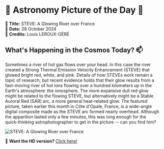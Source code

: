 # 🌌 **Astronomy Picture of the Day** 🌌

🔭 **Title:** STEVE: A Glowing River over France  
📅 **Date:** 28 October 2024  
📸 **Credits:** 
Louis LEROUX-GÉRÉ
  

## **What's Happening in the Cosmos Today?** 📫

Sometimes a river of hot gas flows over your head. In this case the river created a Strong Thermal Emission Velocity Enhancement (STEVE) that glowed bright red, white, and pink. Details of how STEVEs work remain a topic of research, but recent evidence holds that their glow results from a fast-moving river of hot ions flowing over a hundred kilometers up in the Earth's atmosphere: the ionosphere. The more expansive dull red glow might be related to the flowing STEVE, but alternatively might be a Stable Auroral Red (SAR) arc, a more general heat-related glow. The featured picture, taken earlier this month in Côte d'Opale, France, is a wide-angle digital composite made as the STEVE arc formed nearly overhead.  Although the apparition lasted only a few minutes, this was long enough for the quick-thinking astrophotographer to get in the picture -- can you find him?


![STEVE: A Glowing River over France](https://apod.nasa.gov/apod/image/2410/SteveFrance_leroux_1080.jpg)

🌠 **Want the HD version?** [Click here!](https://apod.nasa.gov/apod/image/2410/SteveFrance_leroux_2160.jpg)

